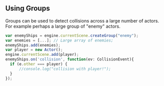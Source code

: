 ## Using Groups

Groups can be used to detect collisions across a large number of actors. For example 
perhaps a large group of "enemy" actors.

```typescript
var enemyShips = engine.currentScene.createGroup("enemy");
var enemies = [...]; // Large array of enemies;
enemyShips.add(enemies);
var player = new Actor();
engine.currentScene.add(player);
enemyShips.on('collision', function(ev: CollisionEvent){
  if (e.other === player) {
      //console.log("collision with player!");
  }       
});
```